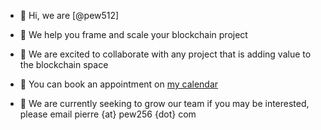- 👋 Hi, we are [@pew512]
- 👀 We help you frame and scale your blockchain project
- 💞️ We are excited to collaborate with any project that is adding value to the blockchain space
- :calendar: You can book an appointment on [my calendar]


- 🌱 We are currently seeking to grow our team if you may be interested, please email pierre {at} pew256 {dot} com

   [my calendar]: <https://calendly.com/pew256/25min>
   [pew512]: <https://twitter.com/pew512>
